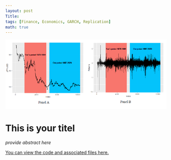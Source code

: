 ```yaml
---
layout: post
Title: 
tags: [Finance, Economics, GARCH, Replication]
math: true
---
```

<img src="/portfolio/pages-images/Conditional-Heteroscedastic-Volatility-page.jpg" class="page-image" alt="">

# This is your titel
<em>
provide abstract here
</em>

<a href="https://github.com/Supersoppan/Misc.-Projects/tree/main/Bensin_scraping" target="_blank">You can view the code and associated files here.</a>